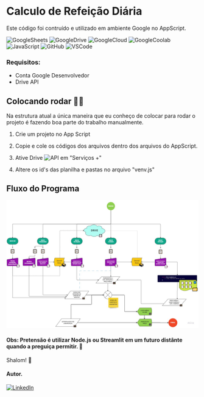 # Calculo de Refeição Diária

Este código foi contruído e utilizado em ambiente Google no AppScript.


![GoogleSheets](https://img.shields.io/badge/-Google%20Sheets-34A853?style=flat&logo=googlesheets&logoColor=white)
![GoogleDrive](https://img.shields.io/badge/-Google%20Drive-4285F4?style=flat&logo=googledrive&logoColor=white)
![GoogleCloud](https://img.shields.io/badge/-Google%20Cloud-4285F4?style=flat&logo=googlecloud&logoColor=white)
![GoogleCoolab](https://img.shields.io/badge/-Google%20Cloud-F9AB00?style=flat&logo=googlecolab&logoColor=white)
![JavaScript](https://img.shields.io/badge/-JavaScript-black?style=flat-square&logo=javascript)
![GitHub](https://img.shields.io/badge/-GitHub-181717?style=flat-square&logo=github)
![VSCode](https://img.shields.io/badge/-VSCode-007ACC?style=flat-square&logo=visual-studio-code&logoColor=white)

### Requisitos:

- Conta Google Desenvolvedor 
- Drive API

## Colocando rodar 🛞💨
  Na estrutura atual a única maneira que eu conheço de colocar para rodar o projeto é fazendo boa parte do trabalho manualmente.

1. Crie um projeto no App Script 

2. Copie e cole os códigos dos arquivos dentro dos arquivos do AppScript.

3. Ative Drive ![API](https://developers.google.com/apps-script/guides/services/advanced#enable_advanced_services) em "Serviços +"

4. Altere os id's das planilha e pastas no arquivo "venv.js"

## Fluxo do Programa

![imagem](MyFirstBoard.jpg)

#### Obs: Pretensão é utilizar Node.js ou Streamlit em um futuro distânte quando a preguiça permitir. 🥱

Shalom! 🖖

#### Autor.
[![LinkedIn](https://img.shields.io/badge/-Linkedin-blue?style=flat-square&logo=Linkedin&logoColor=white&link=https://www.linkedin.com/in/flavioepimentel/)](https://www.linkedin.com/in/flavioepimentel/)
